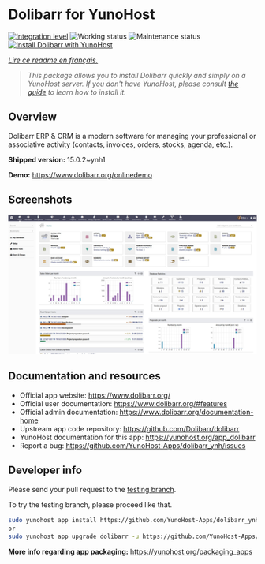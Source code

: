 <!--
N.B.: This README was automatically generated by https://github.com/YunoHost/apps/tree/master/tools/README-generator
It shall NOT be edited by hand.
-->

# Dolibarr for YunoHost

[![Integration level](https://dash.yunohost.org/integration/dolibarr.svg)](https://dash.yunohost.org/appci/app/dolibarr) ![Working status](https://ci-apps.yunohost.org/ci/badges/dolibarr.status.svg) ![Maintenance status](https://ci-apps.yunohost.org/ci/badges/dolibarr.maintain.svg)  
[![Install Dolibarr with YunoHost](https://install-app.yunohost.org/install-with-yunohost.svg)](https://install-app.yunohost.org/?app=dolibarr)

*[Lire ce readme en français.](./README_fr.md)*

> *This package allows you to install Dolibarr quickly and simply on a YunoHost server.
If you don't have YunoHost, please consult [the guide](https://yunohost.org/#/install) to learn how to install it.*

## Overview

Dolibarr ERP & CRM is a modern software for managing your professional or associative activity (contacts, invoices, orders, stocks, agenda, etc.).

**Shipped version:** 15.0.2~ynh1


**Demo:** https://www.dolibarr.org/onlinedemo

## Screenshots

![Screenshot of Dolibarr](./doc/screenshots/screenshot.jpg)

## Documentation and resources

* Official app website: <https://www.dolibarr.org/>
* Official user documentation: <https://www.dolibarr.org/#features>
* Official admin documentation: <https://www.dolibarr.org/documentation-home>
* Upstream app code repository: <https://github.com/Dolibarr/dolibarr>
* YunoHost documentation for this app: <https://yunohost.org/app_dolibarr>
* Report a bug: <https://github.com/YunoHost-Apps/dolibarr_ynh/issues>

## Developer info

Please send your pull request to the [testing branch](https://github.com/YunoHost-Apps/dolibarr_ynh/tree/testing).

To try the testing branch, please proceed like that.

``` bash
sudo yunohost app install https://github.com/YunoHost-Apps/dolibarr_ynh/tree/testing --debug
or
sudo yunohost app upgrade dolibarr -u https://github.com/YunoHost-Apps/dolibarr_ynh/tree/testing --debug
```

**More info regarding app packaging:** <https://yunohost.org/packaging_apps>
